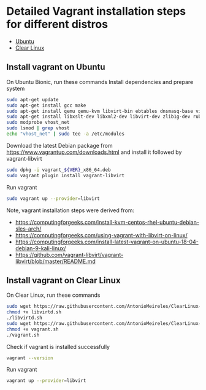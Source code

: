 # Detailed Vagrant installation steps for different distros

* [Ubuntu](#install-vagrant-on-ubuntu)
* [Clear Linux](#install-vagrant-on-clear-linux)

## Install vagrant on Ubuntu

On Ubuntu Bionic, run these commands
Install dependencies and prepare system
```bash
sudo apt-get update
sudo apt-get install gcc make
sudo apt-get install qemu qemu-kvm libvirt-bin ebtables dnsmasq-base virt-top  libguestfs-tools virtinst bridge-utils
sudo apt-get install libxslt-dev libxml2-dev libvirt-dev zlib1g-dev ruby-dev
sudo modprobe vhost_net
sudo lsmod | grep vhost
echo "vhost_net" | sudo tee -a /etc/modules
```
Download the latest Debian package from https://www.vagrantup.com/downloads.html and install it followed by vagrant-libvirt
```bash
sudo dpkg -i vagrant_${VER}_x86_64.deb
sudo vagrant plugin install vagrant-libvirt
```
Run vagrant
```bash
sudo vagrant up --provider=libvirt
```

Note, vagrant installation steps were derived from:
* https://computingforgeeks.com/install-kvm-centos-rhel-ubuntu-debian-sles-arch/
* https://computingforgeeks.com/using-vagrant-with-libvirt-on-linux/
* https://computingforgeeks.com/install-latest-vagrant-on-ubuntu-18-04-debian-9-kali-linux/
* https://github.com/vagrant-libvirt/vagrant-libvirt/blob/master/README.md

## Install vagrant on Clear Linux

On Clear Linux, run these commands
```bash
sudo wget https://raw.githubusercontent.com/AntonioMeireles/ClearLinux-packer/master/extras/clearlinux/setup/libvirtd.sh
chmod +x libvirtd.sh
./libvirtd.sh
sudo wget https://raw.githubusercontent.com/AntonioMeireles/ClearLinux-packer/master/extras/clearlinux/setup/vagrant.sh
chmod +x vagrant.sh
./vagrant.sh
```
Check if vagrant is installed successfully
```bash
vagrant --version
```
Run vagrant
```bash
vagrant up --provider=libvirt
```

